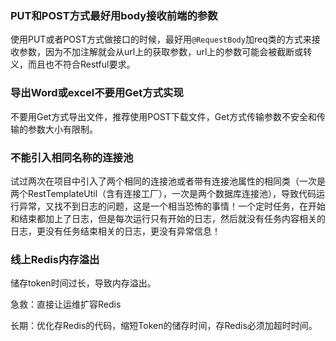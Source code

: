 ### PUT和POST方式最好用body接收前端的参数

使用PUT或者POST方式做接口的时候，最好用`@RequestBody`加req类的方式来接收参数，因为不加注解就会从url上的获取参数，url上的参数可能会被截断或转义，而且也不符合Restful要求。

### 导出Word或excel不要用Get方式实现

不要用Get方式导出文件，推荐使用POST下载文件，Get方式传输参数不安全和传输的参数大小有限制。

### 不能引入相同名称的连接池

试过两次在项目中引入了两个相同的连接池或者带有连接池属性的相同类（一次是两个RestTemplateUtil（含有连接工厂），一次是两个数据库连接池），导致代码运行异常，又找不到日志的问题，这是一个相当恐怖的事情！一个定时任务，在开始和结束都加上了日志，但是每次运行只有开始的日志，然后就没有任务内容相关的日志，更没有任务结束相关的日志，更没有异常信息！

### 线上Redis内存溢出

储存token时间过长，导致内存溢出。

急救：直接让运维扩容Redis

长期：优化存Redis的代码，缩短Token的储存时间，存Redis必须加超时时间。